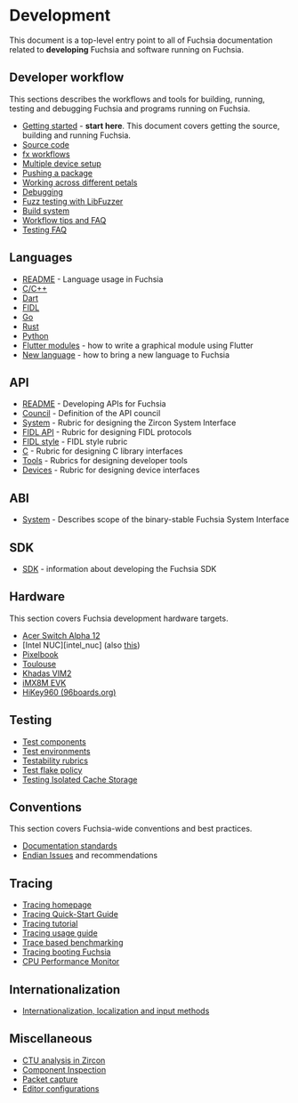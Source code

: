 # Development

This document is a top-level entry point to all of Fuchsia documentation related
to **developing** Fuchsia and software running on Fuchsia.

## Developer workflow

This sections describes the workflows and tools for building, running, testing
and debugging Fuchsia and programs running on Fuchsia.

 - [Getting started](/docs/getting_started.md) - **start here**. This document
   covers getting the source, building and running Fuchsia.
 - [Source code](source_code/README.md)
 - [fx workflows](workflows/fx.md)
 - [Multiple device setup](workflows/multi_device.md)
 - [Pushing a package](workflows/package_update.md)
 - [Working across different petals](workflows/working_across_petals.md)
 - [Debugging](workflows/debugging.md)
 - [Fuzz testing with LibFuzzer](workflows/libfuzzer.md)
 - [Build system](build/README.md)
 - [Workflow tips and FAQ](workflows/workflow_tips_and_faq.md)
 - [Testing FAQ](testing/faq.md)

## Languages

 - [README](languages/README.md) - Language usage in Fuchsia
 - [C/C++](languages/c-cpp/README.md)
 - [Dart](languages/dart/README.md)
 - [FIDL](languages/fidl/README.md)
 - [Go](languages/go/README.md)
 - [Rust](languages/rust/README.md)
 - [Python](languages/python/README.md)
 - [Flutter modules](languages/dart/mods.md) - how to write a graphical module
   using Flutter
 - [New language](languages/new/README.md) - how to bring a new language to Fuchsia

## API

 - [README](api/README.md) - Developing APIs for Fuchsia
 - [Council](api/council.md) - Definition of the API council
 - [System](api/system.md) - Rubric for designing the Zircon System Interface
 - [FIDL API][fidl-api] - Rubric for designing FIDL protocols
 - [FIDL style][fidl-style] - FIDL style rubric
 - [C](api/c.md) - Rubric for designing C library interfaces
 - [Tools](api/tools.md) - Rubrics for designing developer tools
 - [Devices](api/device_interfaces.md) - Rubric for designing device interfaces

## ABI

 - [System](abi/system.md) - Describes scope of the binary-stable Fuchsia System Interface

## SDK

 - [SDK](sdk/README.md) - information about developing the Fuchsia SDK

## Hardware

This section covers Fuchsia development hardware targets.

 - [Acer Switch Alpha 12][acer_12]
 - [Intel NUC][intel_nuc] (also [this](hardware/developing_on_nuc.md))
 - [Pixelbook](hardware/pixelbook.md)
 - [Toulouse][toulouse]
 - [Khadas VIM2][khadas-vim]
 - [iMX8M EVK][imx8mevk]
 - [HiKey960 (96boards.org)][hikey960]

## Testing

 - [Test components](testing/test_component.md)
 - [Test environments](testing/environments.md)
 - [Testability rubrics](testing/testability_rubric.md)
 - [Test flake policy](testing/test_flake_policy.md)
 - [Testing Isolated Cache Storage](testing/testing_isolated_cache_storage.md)

## Conventions

This section covers Fuchsia-wide conventions and best practices.

 - [Documentation standards](/docs/contribute/best-practices/documentation_standards.md)
 - [Endian Issues](source_code/endian.md) and recommendations

## Tracing

 - [Tracing homepage](tracing/README.md)
 - [Tracing Quick-Start Guide](tracing/quick-start/README.md)
 - [Tracing tutorial](tracing/tutorial.md)
 - [Tracing usage guide](tracing/usage-guide.md)
 - [Trace based benchmarking](benchmarking/trace_based_benchmarking.md)
 - [Tracing booting Fuchsia](tracing/tracing-boot.md)
 - [CPU Performance Monitor](tracing/cpuperf-provider.md)

## Internationalization

 - [Internationalization, localization and input methods](internationalization/README.md)

## Miscellaneous

 - [CTU analysis in Zircon](workflows/ctu_analysis.md)
 - [Component Inspection](inspect/README.md)
 - [Packet capture](workflows/packet_capture.md)
 - [Editor configurations](/docs/development/editors/README.md)


[acer_12]: /docs/zircon/targets/acer12.md "Acer 12"
[pixelbook]: hardware/pixelbook.md "Pixelbook"
[toulouse]: /docs/zircon/targets/toulouse.md "Toulouse"
[khadas-vim]: /docs/zircon/targets/khadas-vim.md "Khadas VIM2"
[imx8mevk]: /docs/zircon/targets/imx8mevk.md "iMX8M EVK"
[hikey960]: /docs/zircon/targets/hikey960.md "HiKey960 (96boards.org)"

[fidl-style]: /docs/development/languages/fidl/style.md
[fidl-api]: /docs/development/api/fidl.md
